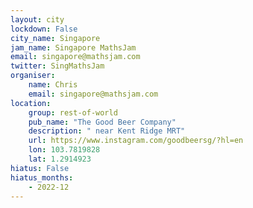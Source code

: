```yaml
---
layout: city                                           
lockdown: False
city_name: Singapore                                                               
jam_name: Singapore MathsJam
email: singapore@mathsjam.com
twitter: SingMathsJam
organiser:
    name: Chris
    email: singapore@mathsjam.com
location:
    group: rest-of-world
    pub_name: "The Good Beer Company"
    description: " near Kent Ridge MRT"
    url: https://www.instagram.com/goodbeersg/?hl=en
    lon: 103.7819828
    lat: 1.2914923
hiatus: False
hiatus_months:
    - 2022-12
---
```

